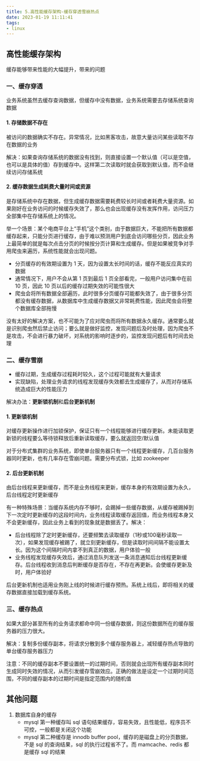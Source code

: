 ```yaml
---
title: 5.高性能缓存架构-缓存穿透雪崩热点
date: 2023-01-19 11:11:41
tags:
- linux
---
```


## 高性能缓存架构

缓存能够带来性能的大幅提升，带来的问题

### 一、缓存穿透

业务系统虽然去缓存查询数据，但缓存中没有数据，业务系统需要去存储系统查询数据

#### 1. 存储数据不存在

被访问的数据确实不存在。异常情况，比如黑客攻击，故意大量访问某些读取不存在数据的业务

解决：如果查询存储系统的数据没有找到，则直接设置一个默认值（可以是空值，也可以是具体的值）存到缓存中。这样第二次读取时就会获取到默认值，而不会继续访问存储系统

#### 2. 缓存数据生成耗费大量时间或资源

是存储系统中存在数据，但生成缓存数据需要耗费较长时间或者耗费大量资源。如果刚好在业务访问的时候缓存失效了，那么也会出现缓存没有发挥作用，访问压力全部集中在存储系统上的情况。

举一个场景：某个电商平台上“手机”这个类别，由于数据巨大，不能把所有数据都缓存起来，只能分页进行缓存，由于难以预测用户到底会访问哪些分页，因此业务上最简单的就是每次点击分页的时候按分页计算和生成缓存。但是如果被竞争对手用爬虫来遍历，系统性能就会出现问题。

- 分页缓存的有效期设置为 1 天，因为设置太长时间的话，缓存不能反应真实的数据
- 通常情况下，用户不会从第 1 页到最后 1 页全部看完，一般用户访问集中在前 10 页，因此 10 页以后的缓存过期失效的可能性很大
- 爬虫会将所有数据全部遍历，此时很多分页缓存可能都失效了，由于很多分页都没有缓存数据，从数据库中生成缓存数据又非常耗费性能，因此爬虫会将整个数据库全部拖慢

没有太好的解决方案，也不可能为了应对爬虫而将所有数据永久缓存。通常要么就是识别爬虫然后禁止访问；要么就是做好监控，发现问题后及时处理，因为爬虫不是攻击，不会进行暴力破坏，对系统的影响时逐步的，监控发现问题后有时间去处理

### 二、缓存雪崩

- 缓存过期，生成缓存过程耗时较久，这个过程可能就有大量请求
- 实现缺陷，处理业务请求的线程发现缓存失效都去生成缓存了，从而对存储系统造成巨大的性能压力

解决办法：**更新锁机制**和**后台更新机制**

#### 1. 更新锁机制

对缓存更新操作进行加锁保护，保证只有一个线程能够进行缓存更新。未能读取更新锁的线程要么等待锁释放后重新读取缓存，要么就返回空/默认值

对于分布式集群的业务系统，即使单台服务器只有一个线程更新缓存，几百台服务器同时更新，也有几率存在雪崩问题。需要分布式锁，比如 zookeeper

#### 2. 后台更新机制

由后台线程来更新缓存，而不是业务线程来更新，缓存本身的有效期设置为永久，后台线程定时更新缓存

有一种特殊场景：当缓存系统内存不够时，会踢掉一些缓存数据，从缓存被踢掉到下一次定时更新缓存的这段时间内，业务线程读取缓存返回值，而业务线程本身又不会更新缓存，因此业务上看到的现象就是数据丢了。解决：

- 后台线程除了定时更新缓存，还要频繁去读取缓存（1秒或100毫秒读取一次），如果发现缓存被踢了，就立刻更新缓存，但是读取时间间隔不能设置太长。因为这个间隔时间内拿不到真正的数据，用户体验一般
- 业务线程发现缓存失效后，通过消息队列发送一条消息通知后台线程更新缓存。后台线程收到消息后判断缓存是否存在，不存在再更新。会使缓存更新及时，用户体验好

后台更新机制也适用业务刚上线的时候进行缓存预热。系统上线后，即将相关的缓存数据直接加载到缓存系统。

### 三、缓存热点

如果大部分甚至所有的业务请求都命中同一份缓存数据，则这份数据所在的缓存服务器的压力很大。

解决：复制多份缓存副本，将请求分散到多个缓存服务器上，减轻缓存热点导致的单台缓存服务器压力

注意：不同的缓存副本不要设置统一的过期时间，否则就会出现所有缓存副本同时生成同时失效的情况，从而引发缓存雪崩效应。正确的做法是设定一个过期时间范围，不同的缓存副本的过期时间是指定范围内的随机值

## 其他问题

1. 数据库自身的缓存
    - mysql 第一种缓存叫 sql 语句结果缓存，容易失效，且性能低，程序员不可控，一般都是关闭这个功能
    - mysql 第二种缓存是 innodb buffer pool，缓存的是磁盘上的分页数据，不是 sql 的查询结果，sql 的执行过程省不了。而 mamcache、redis 都是缓存 sql 的结果
